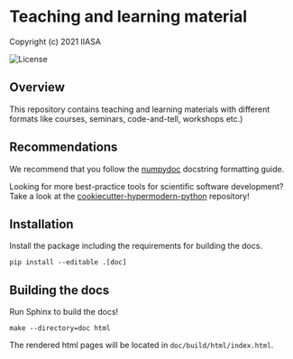 # Teaching and learning material

Copyright (c) 2021 IIASA

![License](https://img.shields.io/github/license/iiasa/teaching)

## Overview

This repository contains teaching and learning materials with different formats like courses, seminars, code-and-tell, workshops etc.)

## Recommendations

We recommend that you follow the [numpydoc](https://numpydoc.readthedocs.io)
docstring formatting guide.

Looking for more best-practice tools for scientific software development?
Take a look at the [cookiecutter-hypermodern-python](https://github.com/cjolowicz/cookiecutter-hypermodern-python) repository!

## Installation

Install the package including the requirements for building the docs.

    pip install --editable .[doc]

## Building the docs

Run Sphinx to build the docs!

    make --directory=doc html

The rendered html pages will be located in `doc/build/html/index.html`.
